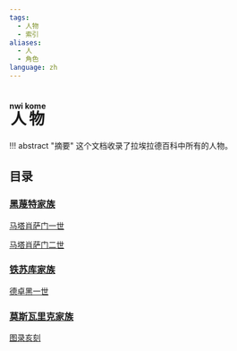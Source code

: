 ```yaml
---
tags:
  - 人物
  - 索引
aliases:
  - 人
  - 角色
language: zh
---
```

# <ruby>人物<rt>nwi kome</rt></ruby>

!!! abstract "摘要"
	这个文档收录了拉埃拉德百科中所有的人物。

## 目录

### [黑蔑特家族](../概念/黑蔑特.md)

[马塔肖萨门一世](黑蔑特/马塔肖萨门一世.md)

[马塔肖萨门二世](黑蔑特/马塔肖萨门二世.md)

### [铁苏库家族](../概念/铁苏库.md)

[德卓黑一世](铁苏库/德卓黑一世.md)

### [莫斯瓦里克家族](../国家与王朝/莫斯瓦里克王朝.md)

[图录亥刻](莫斯瓦里克/图录亥刻.md)
